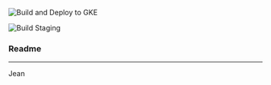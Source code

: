 ![Build and Deploy to GKE](https://github.com/isyutaro/nginx-ingress/workflows/Build%20and%20Deploy%20to%20GKE/badge.svg)

![Build Staging](https://github.com/isyutaro/nginx-ingress/workflows/Build%20Staging/badge.svg)

### Readme

---
Jean
